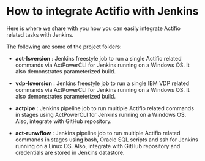 # How to integrate Actifio with Jenkins

Here is where we share with you how you can easily integrate Actifio related tasks with Jenkins.

The following are some of the project folders:

* **act-lsversion** : Jenkins freestyle job to run a single Actifio related commands via ActPowerCLI for Jenkins running on a Windows OS. It also demonstrates parameterized build. 

* **vdp-lsversion** : Jenkins freestyle job to run a single IBM VDP related commands via ActPowerCLI for Jenkins running on a Windows OS.  It also demonstrates parameterized build. 

* **actpipe** : Jenkins pipeline job to run multiple Actifio related commands in stages using ActPowerCLI for Jenkins running on a Windows OS. Also, integrate with GitHub repository.

* **act-runwflow** : Jenkins pipeline job to run multiple Actifio related commands in stages using bash, Oracle SQL scripts and ssh for Jenkins running on a Linux OS.  Also, integrate with GitHub repository and credentials are stored in Jenkins datastore.
